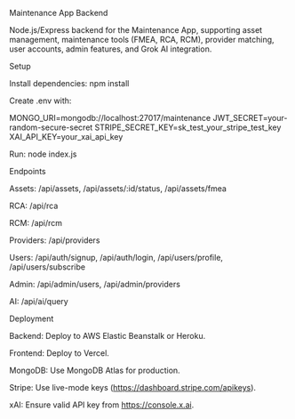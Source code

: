 Maintenance App Backend

Node.js/Express backend for the Maintenance App, supporting asset management, maintenance tools (FMEA, RCA, RCM), provider matching, user accounts, admin features, and Grok AI integration.

Setup





Install dependencies: npm install



Create .env with:

MONGO_URI=mongodb://localhost:27017/maintenance
JWT_SECRET=your-random-secure-secret
STRIPE_SECRET_KEY=sk_test_your_stripe_test_key
XAI_API_KEY=your_xai_api_key



Run: node index.js

Endpoints





Assets: /api/assets, /api/assets/:id/status, /api/assets/fmea



RCA: /api/rca



RCM: /api/rcm



Providers: /api/providers



Users: /api/auth/signup, /api/auth/login, /api/users/profile, /api/users/subscribe



Admin: /api/admin/users, /api/admin/providers



AI: /api/ai/query

Deployment





Backend: Deploy to AWS Elastic Beanstalk or Heroku.



Frontend: Deploy to Vercel.



MongoDB: Use MongoDB Atlas for production.



Stripe: Use live-mode keys (https://dashboard.stripe.com/apikeys).



xAI: Ensure valid API key from https://console.x.ai.
